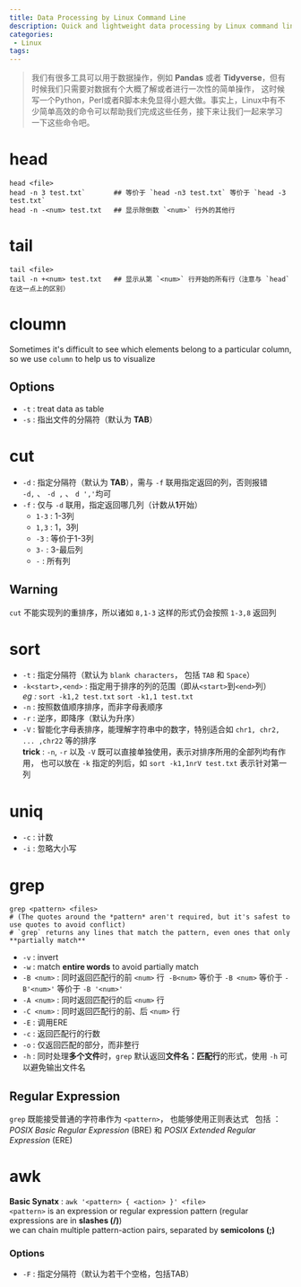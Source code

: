 ```yaml
---
title: Data Processing by Linux Command Line
description: Quick and lightweight data processing by Linux command line tools
categories:
 - Linux
tags:
---
```


> 我们有很多工具可以用于数据操作，例如 **Pandas** 或者 **Tidyverse**，但有时候我们只需要对数据有个大概了解或者进行一次性的简单操作，
这时候写一个Python，Perl或者R脚本未免显得小题大做。事实上，Linux中有不少简单高效的命令可以帮助我们完成这些任务，接下来让我们一起来学习
一下这些命令吧。

<!-- more -->

# head
```
head <file>
head -n 3 test.txt`       ## 等价于 `head -n3 test.txt` 等价于 `head -3 test.txt`  
head -n -<num> test.txt   ## 显示除倒数 `<num>` 行外的其他行
```

# tail
``` 
tail <file>
tail -n +<num> test.txt   ## 显示从第 `<num>` 行开始的所有行（注意与 `head` 在这一点上的区别）
```

# cloumn
Sometimes it's difficult to see which elements belong to a particular column, 
so we use `column` to help us to visualize
## Options
* `-t` : treat data as table  
* `-s` : 指出文件的分隔符（默认为 **TAB**）  

# cut
* `-d` : 指定分隔符（默认为 **TAB**），需与 `-f` 联用指定返回的列，否则报错  
  `-d,` 、 `-d ,` 、 `d ','`均可
* `-f` : 仅与 `-d` 联用，指定返回哪几列（计数从**1**开始）  
  * `1-3` : 1-3列  
  * `1,3` : 1，3列  
  * `-3` : 等价于1-3列  
  * `3-` : 3-最后列  
  * `-` : 所有列
## Warning
`cut` 不能实现列的重排序，所以诸如 `8,1-3` 这样的形式仍会按照 `1-3,8` 返回列

# sort
* `-t` : 指定分隔符（默认为 `blank characters`， 包括 `TAB` 和 `Space`）  
* `-k<start>,<end>` : 指定用于排序的列的范围（即从`<start>`到`<end>`列）  
*eg :* `sort -k1,2 test.txt` `sort -k1,1 test.txt`  
* `-n` : 按照数值顺序排序，而非字母表顺序  
* `-r` : 逆序，即降序（默认为升序）  
* `-V` : 智能化字母表排序，能理解字符串中的数字，特别适合如 `chr1, chr2, ... ,chr22` 等的排序  
**trick** : `-n`, `-r` 以及 `-V` 既可以直接单独使用，表示对排序所用的全部列均有作用，
也可以放在 `-k` 指定的列后，如 `sort -k1,1nrV test.txt` 表示针对第一列

# uniq
* `-c` : 计数  
* `-i` : 忽略大小写  

# grep
```
grep <pattern> <files>
# (The quotes around the *pattern* aren't required, but it's safest to use quotes to avoid conflict)  
# `grep` returns any lines that match the pattern, even ones that only **partially match**
```  

* `-v` : invert  
* `-w` : match **entire words** to avoid partially match  
* `-B <num>` : 同时返回匹配行的前 `<num>` 行
  `-B<num>` 等价于 `-B <num>` 等价于 `-B'<num>'` 等价于 `-B '<num>'`  
* `-A <num>` : 同时返回匹配行的后 `<num>` 行  
* `-C <num>` : 同时返回匹配行的前、后 `<num>` 行  
* `-E` : 调用ERE  
* `-c` : 返回匹配行的行数  
* `-o` : 仅返回匹配的部分，而非整行  
* `-h` : 同时处理**多个文件**时，`grep` 默认返回**文件名：匹配行**的形式，使用 `-h` 可以避免输出文件名
## Regular Expression
`grep` 既能接受普通的字符串作为 `<pattern>`， 也能够使用正则表达式  
包括 ：*POSIX Basic Regular Expression* (BRE) 和 *POSIX Extended Regular Expression* (ERE)

# awk
**Basic Synatx** : `awk '<pattern> { <action> }' <file>`  
`<pattern>` is an expression or regular expression pattern (regular expressions are in **slashes (/)**)  
we can chain multiple pattern-action pairs, separated by **semicolons (;)**  
### Options
* `-F` : 指定分隔符（默认为若干个空格，包括TAB）  
